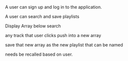 

A user can sign up and log in to the application.

A user can search and save playlists 


Display Array below search

any track that user clicks push into a new array

save that new array as the new playlist that can be named

needs be recalled based on user.  
